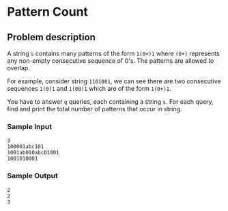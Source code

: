 # Pattern Count

## Problem description

A string `s` contains many patterns of the form `1(0+)1` where `(0+)` represents any non-empty consecutive sequence of 0's. The patterns are allowed to overlap.

For example, consider string `1101001`, we can see there are two consecutive sequences `1(0)1` and `1(00)1` which are of the form `1(0+)1`.


You have to answer `q` queries, each containing a string `s`. For each query, find and print the total number of patterns that occur in string.

### Sample Input

```
3
100001abc101
1001ab010abc01001
1001010001
```

### Sample Output

```
2
2
3
```